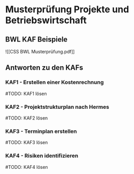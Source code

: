 # Musterprüfung Projekte und Betriebswirtschaft

## BWL KAF Beispiele
![[CSS BWL Musterprüfung.pdf]]

## Antworten zu den KAFs

### KAF1 - Erstellen einer Kostenrechnung
#TODO: KAF1 lösen

### KAF2 - Projektstrukturplan nach Hermes
#TODO: KAF2 lösen

### KAF3 - Terminplan erstellen
#TODO: KAF3 lösen

### KAF4 - Risiken identifizieren
#TODO: KAF4 lösen